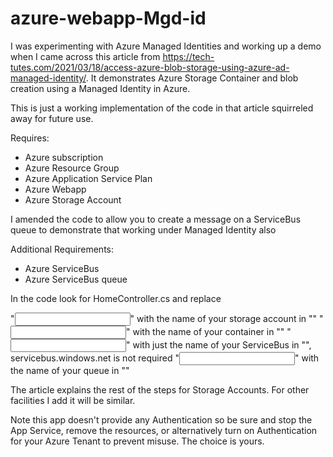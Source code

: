 # azure-webapp-Mgd-id

I was experimenting with Azure Managed Identities and working up a demo when I came across this article from https://tech-tutes.com/2021/03/18/access-azure-blob-storage-using-azure-ad-managed-identity/.  It demonstrates Azure Storage Container and blob creation using a Managed Identity in Azure.

This is just a working implementation of the code in that article squirreled away for future use.

Requires:

- Azure subscription
- Azure Resource Group
- Azure Application Service Plan
- Azure Webapp
- Azure Storage Account

I amended the code to allow you to create a message on a ServiceBus queue to demonstrate that working under Managed Identity also

Additional Requirements:

- Azure ServiceBus 
- Azure ServiceBus queue

In the code look for HomeController.cs and replace

"<Input StorageAccount>" with the name of your storage account in ""
"<Input ContainerName>" with the name of your container in ""
"<Input ServiceBus Name>" with just the name of your ServiceBus in "",  servicebus.windows.net is not required
"<Input queueName>" with the name of your queue in ""

The article explains the rest of the steps for Storage Accounts.  For other facilities I add it will be similar.

Note this app doesn't provide any Authentication so be sure and stop the App Service, remove the resources, or alternatively turn on Authentication for your Azure Tenant to prevent misuse.  The choice is yours.

